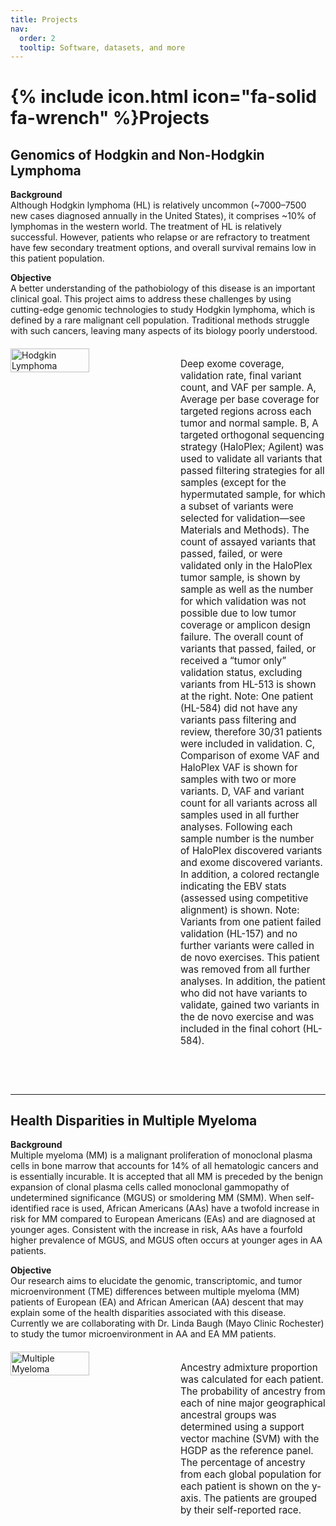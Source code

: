 ```yaml
---
title: Projects
nav:
  order: 2
  tooltip: Software, datasets, and more
---
```


<h1>{% include icon.html icon="fa-solid fa-wrench" %}Projects</h1>

<div style="margin-bottom: 60px;">
  <h2>Genomics of Hodgkin and Non-Hodgkin Lymphoma</h2>

  <p><strong>Background</strong><br>
  Although Hodgkin lymphoma (HL) is relatively uncommon (~7000–7500 new cases diagnosed annually in the United States), it comprises ~10% of lymphomas in the western world. The treatment of HL is relatively successful. However, patients who relapse or are refractory to treatment have few secondary treatment options, and overall survival remains low in this patient population.</p>

  <p><strong>Objective</strong><br>
  A better understanding of the pathobiology of this disease is an important clinical goal. This project aims to address these challenges by using cutting-edge genomic technologies to study Hodgkin lymphoma, which is defined by a rare malignant cell population. Traditional methods struggle with such cancers, leaving many aspects of its biology poorly understood.</p>

  <div style="display: flex; gap: 20px; align-items: flex-start; margin-top: 20px;">
    <img src="{{ site.baseurl }}/images/front_page/HL_fig1.png" alt="Hodgkin Lymphoma" style="width: 50%; max-width: 400px;">
    <p style="flex: 1; font-size: 0.95rem;">
      Deep exome coverage, validation rate, final variant count, and VAF per sample. A, Average per base coverage for targeted regions across each tumor and normal sample. B, A targeted orthogonal sequencing strategy (HaloPlex; Agilent) was used to validate all variants that passed filtering strategies for all samples (except for the hypermutated sample, for which a subset of variants were selected for validation—see Materials and Methods). The count of assayed variants that passed, failed, or were validated only in the HaloPlex tumor sample, is shown by sample as well as the number for which validation was not possible due to low tumor coverage or amplicon design failure. The overall count of variants that passed, failed, or received a “tumor only” validation status, excluding variants from HL-513 is shown at the right. Note: One patient (HL-584) did not have any variants pass filtering and review, therefore 30/31 patients were included in validation. C, Comparison of exome VAF and HaloPlex VAF is shown for samples with two or more variants. D, VAF and variant count for all variants across all samples used in all further analyses. Following each sample number is the number of HaloPlex discovered variants and exome discovered variants. In addition, a colored rectangle indicating the EBV stats (assessed using competitive alignment) is shown. Note: Variants from one patient failed validation (HL-157) and no further variants were called in de novo exercises. This patient was removed from all further analyses. In addition, the patient who did not have variants to validate, gained two variants in the de novo exercise and was included in the final cohort (HL-584).
    </p>
  </div>
</div>

<hr>

<div style="margin-bottom: 60px;">
  <h2>Health Disparities in Multiple Myeloma</h2>

  <p><strong>Background</strong><br>
  Multiple myeloma (MM) is a malignant proliferation of monoclonal plasma cells in bone marrow that accounts for 14% of all hematologic cancers and is essentially incurable. It is accepted that all MM is preceded by the benign expansion of clonal plasma cells called monoclonal gammopathy of undetermined significance (MGUS) or smoldering MM (SMM). When self-identified race is used, African Americans (AAs) have a twofold increase in risk for MM compared to European Americans (EAs) and are diagnosed at younger ages. Consistent with the increase in risk, AAs have a fourfold higher prevalence of MGUS, and MGUS often occurs at younger ages in AA patients.</p>

  <p><strong>Objective</strong><br>
  Our research aims to elucidate the genomic, transcriptomic, and tumor microenvironment (TME) differences between multiple myeloma (MM) patients of European (EA) and African American (AA) descent that may explain some of the health disparities associated with this disease. Currently we are collaborating with Dr. Linda Baugh (Mayo Clinic Rochester) to study the tumor microenvironment in AA and EA MM patients.</p>

  <div style="display: flex; gap: 20px; align-items: flex-start; margin-top: 20px;">
    <img src="{{ site.baseurl }}/images/front_page/MM.png" alt="Multiple Myeloma" style="width: 50%; max-width: 400px;">
    <p style="flex: 1; font-size: 0.95rem;">
      Ancestry admixture proportion was calculated for each patient. The probability of ancestry from each of nine major geographical ancestral groups was determined using a support vector machine (SVM) with the HGDP as the reference panel. The percentage of ancestry from each global population for each patient is shown on the y-axis. The patients are grouped by their self-reported race.
    </p>
  </div>
</div>
